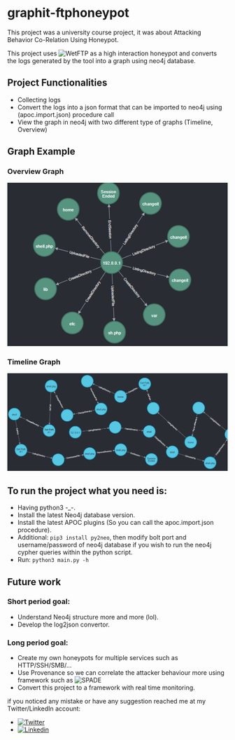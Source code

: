 # graphit-ftphoneypot
This project was a university course project, it was about Attacking Behavior Co-Relation Using Honeypot.

This project uses ![WetFTP](https://github.com/ohmyadd/wetftp) as a high interaction honeypot and converts the logs generated by the tool into a graph using neo4j database.

## Project Functionalities
- Collecting logs
- Convert the logs into a json format that can be imported to neo4j using (apoc.import.json) procedure call
- View the graph in neo4j with two different type of graphs (Timeline, Overview)

## Graph Example
### Overview Graph
![Overview Graph](https://github.com/LonelyWolf-MQ/graphit-ftphoneypot/blob/main/example/overview.png)
### Timeline Graph
![Timeline Graph](https://github.com/LonelyWolf-MQ/graphit-ftphoneypot/blob/main/example/timeline.png)

## To run the project what you need is:
- Having python3 -_-.
- Install the latest Neo4j database version.
- Install the latest APOC plugins (So you can call the apoc.import.json procedure).
- Additional: ```pip3 install py2neo```, then modify bolt port and username/password of neo4j database if you wish to run the neo4j cypher queries within the python script.
- Run: ```python3 main.py -h```

## Future work
### Short period goal:
- Understand Neo4j structure more and more (lol).
- Develop the log2json convertor.

### Long period goal:
- Create my own honeypots for multiple services such as HTTP/SSH/SMB/...
- Use Provenance so we can correlate the attacker behaviour more using framework such as ![SPADE](https://github.com/ashish-gehani/SPADE)
- Convert this project to a framework with real time monitoring.


if you noticed any mistake or have any suggestion reached me at my Twitter/LinkedIn account:
- [![Twitter](https://img.shields.io/twitter/follow/MHMDQi?style=social)](https://twitter.com/intent/follow?screen_name=MHMDQi)
- [![Linkedin](https://img.shields.io/badge/LinkedIn-0077B5?style=for-the-badge&logo=linkedin&logoColor=white)](https://www.linkedin.com/in/mhmdqi/)
